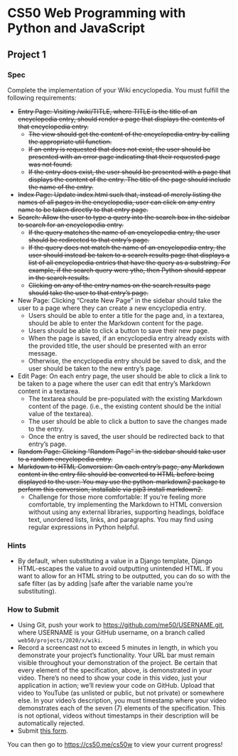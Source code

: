 # CS50 Web Programming with Python and JavaScript

## Project 1
### Spec
Complete the implementation of your Wiki encyclopedia. You must fulfill the following requirements:
* ~~Entry Page: Visiting /wiki/TITLE, where TITLE is the title of an encyclopedia entry, should render a page that displays the contents of that encyclopedia entry.~~
    * ~~The view should get the content of the encyclopedia entry by calling the appropriate util function.~~
    * ~~If an entry is requested that does not exist, the user should be presented with an error page indicating that their requested page was not found.~~
    * ~~If the entry does exist, the user should be presented with a page that displays the content of the entry. The title of the page should include the name of the entry.~~
* ~~Index Page: Update index.html such that, instead of merely listing the names of all pages in the encyclopedia, user can click on any entry name to be taken directly to that entry page.~~
* ~~Search: Allow the user to type a query into the search box in the sidebar to search for an encyclopedia entry.~~
    * ~~If the query matches the name of an encyclopedia entry, the user should be redirected to that entry’s page.~~
    * ~~If the query does not match the name of an encyclopedia entry, the user should instead be taken to a search results page that displays a list of all encyclopedia entries that have the query as a substring. For example, if the search query were ytho, then Python should appear in the search results.~~
    * ~~Clicking on any of the entry names on the search results page should take the user to that entry’s page.~~
* New Page: Clicking “Create New Page” in the sidebar should take the user to a page where they can create a new encyclopedia entry.
    * Users should be able to enter a title for the page and, in a textarea, should be able to enter the Markdown content for the page.
    * Users should be able to click a button to save their new page.
    * When the page is saved, if an encyclopedia entry already exists with the provided title, the user should be presented with an error message.
    * Otherwise, the encyclopedia entry should be saved to disk, and the user should be taken to the new entry’s page.
* Edit Page: On each entry page, the user should be able to click a link to be taken to a page where the user can edit that entry’s Markdown content in a textarea.
    * The textarea should be pre-populated with the existing Markdown content of the page. (i.e., the existing content should be the initial value of the textarea).
    * The user should be able to click a button to save the changes made to the entry.
    * Once the entry is saved, the user should be redirected back to that entry’s page.
* ~~Random Page: Clicking “Random Page” in the sidebar should take user to a random encyclopedia entry.~~
* ~~Markdown to HTML Conversion: On each entry’s page, any Markdown content in the entry file should be converted to HTML before being displayed to the user. You may use the python-markdown2 package to perform this conversion, installable via pip3 install markdown2.~~
    * Challenge for those more comfortable: If you’re feeling more comfortable, try implementing the Markdown to HTML conversion without using any external libraries, supporting headings, boldface text, unordered lists, links, and paragraphs. You may find using regular expressions in Python helpful.

### Hints
* By default, when substituting a value in a Django template, Django HTML-escapes the value to avoid outputting unintended HTML. If you want to allow for an HTML string to be outputted, you can do so with the safe filter (as by adding |safe after the variable name you’re substituting).

### How to Submit
* Using Git, push your work to https://github.com/me50/USERNAME.git, where USERNAME is your GitHub username, on a branch called `web50/projects/2020/x/wiki`.
* Record a screencast not to exceed 5 minutes in length, in which you demonstrate your project’s functionality. Your URL bar must remain visible throughout your demonstration of the project. Be certain that every element of the specification, above, is demonstrated in your video. There’s no need to show your code in this video, just your application in action; we’ll review your code on GitHub. Upload that video to YouTube (as unlisted or public, but not private) or somewhere else. In your video’s description, you must timestamp where your video demonstrates each of the seven (7) elements of the specification. This is not optional, videos without timestamps in their description will be automatically rejected.
* Submit [this form](https://forms.cs50.io/fef4af19-c3c3-4902-878c-154f25d650a5).

You can then go to https://cs50.me/cs50w to view your current progress!
